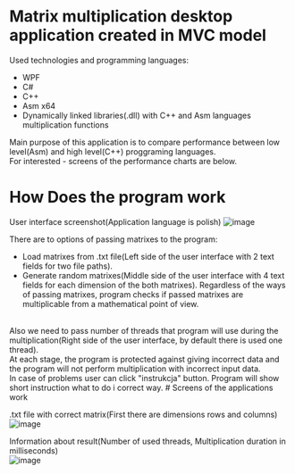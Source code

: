 # Matrix multiplication desktop application created in MVC model 
Used technologies and programming languages:
- WPF
- C#
- C++
- Asm x64
- Dynamically linked libraries(.dll) with C++ and Asm languages multiplication functions

Main purpose of this application is to compare performance between low level(Asm) and high level(C++) proggraming languages.
<br/>
For interested - screens of the performance charts are below.

# How Does the program work
User interface screenshot(Application language is polish)
![image](https://user-images.githubusercontent.com/93645494/157262685-9eca8f06-9b8d-4025-b99b-5f0eaea93402.png)

There are to options of passing matrixes to the program:
- Load matrixes from .txt file(Left side of the user interface with 2 text fields for two file paths).
- Generate random matrixes(Middle side of the user interface with 4 text fields for each dimension of the both matrixes).
Regardless of the ways of passing matrixes, program checks if passed matrixes are multiplicable from a mathematical point of view.
<br/>
Also we need to pass number of threads that program will use during the multiplication(Right side of the user interface, by default there is used one thread).
<br/>
At each stage, the program is protected against giving incorrect data and the program will not perform multiplication with incorrect input data.
<br/>
In case of problems user can click "instrukcja" button. Program will show short instruction what to do i correct way.
# Screens of the applications work

.txt file with correct matrix(First there are dimensions rows and columns)
![image](https://user-images.githubusercontent.com/93645494/157268256-53734990-1ada-4d9e-93bd-ed34c72470a2.png)

Information about result(Number of used threads, Multiplication duration in milliseconds)
<br/>
![image](https://user-images.githubusercontent.com/93645494/157268564-d31750b0-41f8-4437-9d41-8ae626c73af1.png)






 
